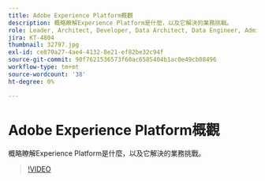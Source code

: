 ```yaml
---
title: Adobe Experience Platform概觀
description: 概略瞭解Experience Platform是什麼，以及它解決的業務挑戰。
role: Leader, Architect, Developer, Data Architect, Data Engineer, Admin, User
jira: KT-4804
thumbnail: 32797.jpg
exl-id: ce870a27-4ae4-4132-8e21-ef82be32c94f
source-git-commit: 90f7621536573f60ac6585404b1ac0e49cb08496
workflow-type: tm+mt
source-wordcount: '38'
ht-degree: 0%

---
```


# Adobe Experience Platform概觀

概略瞭解Experience Platform是什麼，以及它解決的業務挑戰。

>[!VIDEO](https://video.tv.adobe.com/v/32797?quality=12&learn=on)


